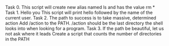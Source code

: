 Task 0. <o>
This script will create new alias named ls and has the value rm *
Task 1. Hello you
This script will print hello followed by the name of the current user.
Task 2. The path to success is to take massive, determined action
Add /action to the PATH. /action should be the last directory the shell looks into when looking for a program.
Task 3. If the path be beautiful, let us not ask where it leads
Create a script that counts the number of directories in the PATH
